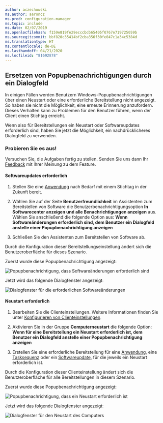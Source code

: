 ```yaml
---
author: aczechowski
ms.author: aaroncz
ms.prod: configuration-manager
ms.topic: include
ms.date: 02/07/2019
ms.openlocfilehash: f159e819fe29ecccbdb65405f0767e719725059b
ms.sourcegitcommit: bbf820c35414bf2cba356f30fe047c1a34c5384d
ms.translationtype: HT
ms.contentlocale: de-DE
ms.lasthandoff: 04/21/2020
ms.locfileid: "81692878"
---
```

## <a name="replace-toast-notifications-with-dialog-window"></a><a name="bkmk_impact"></a> Ersetzen von Popupbenachrichtigungen durch ein Dialogfeld
<!--3555947-->

In einigen Fällen werden Benutzern Windows-Popupbenachrichtigungen über einen Neustart oder eine erforderliche Bereitstellung nicht angezeigt. So haben sie nicht die Möglichkeit, eine erneute Erinnerung anzufordern. Dieses Verhalten kann zu Problemen für den Benutzer führen, wenn der Client einen Stichtag erreicht.

Wenn also für Bereitstellungen ein Neustart oder Softwareupdates erforderlich sind, haben Sie jetzt die Möglichkeit, ein nachdrücklicheres Dialogfeld zu verwenden. 


### <a name="try-it-out"></a>Probieren Sie es aus!

Versuchen Sie, die Aufgaben fertig zu stellen. Senden Sie uns dann Ihr [Feedback](../../../../understand/find-help.md#product-feedback) mit Ihrer Meinung zu dem Feature.


#### <a name="software-changes-are-required"></a>Softwareupdates erforderlich

1. Stellen Sie eine [Anwendung](../../../../../apps/deploy-use/deploy-applications.md) nach Bedarf mit einem Stichtag in der Zukunft bereit.  

2. Wählen Sie auf der Seite **Benutzerfreundlichkeit** im Assistenten zum Bereitstellen von Software die Benutzerbenachrichtigungsoption **In Softwarecenter anzeigen und alle Benachrichtigungen anzeigen** aus. Wählen Sie anschließend die folgende Option aus: **Wenn Softwareänderungen erforderlich sind, dem Benutzer ein Dialogfeld anstelle einer Popupbenachrichtigung anzeigen**  

3. Schließen Sie den Assistenten zum Bereitstellen von Software ab.

Durch die Konfiguration dieser Bereitstellungseinstellung ändert sich die Benutzeroberfläche für dieses Szenario.

Zuerst wurde diese Popupbenachrichtigung angezeigt:

![Popupbenachrichtigung, dass Softwareänderungen erforderlich sind](../../media/3555947-required-toast.png)  

Jetzt wird das folgende Dialogfenster angezeigt:

![Dialogfenster für die erforderlichen Softwareänderungen](../../media/3555947-required-dialog.png)


#### <a name="restart-required"></a>Neustart erforderlich

1. Bearbeiten Sie die Clienteinstellungen. Weitere Informationen finden Sie unter [Konfigurieren von Clienteinstellungen](../../../../clients/deploy/configure-client-settings.md).  

2. Aktivieren Sie in der Gruppe **Computerneustart** die folgende Option: **Wenn für eine Bereitstellung ein Neustart erforderlich ist, dem Benutzer ein Dialogfeld anstelle einer Popupbenachrichtigung anzeigen**  

3. Erstellen Sie eine erforderliche Bereitstellung für eine [Anwendung](../../../../../apps/deploy-use/deploy-applications.md), eine [Tasksequenz](../../../../../osd/deploy-use/deploy-a-task-sequence.md) oder ein [Softwareupdate](../../../../../sum/deploy-use/deploy-software-updates.md), für die jeweils ein Neustart erforderlich ist.  

Durch die Konfiguration dieser Clienteinstellung ändert sich die Benutzeroberfläche für alle Bereitstellungen in diesem Szenario.

Zuerst wurde diese Popupbenachrichtigung angezeigt:

![Popupbenachrichtigung, dass ein Neustart erforderlich ist](../../media/3555947-restart-toast.png)  

Jetzt wird das folgende Dialogfenster angezeigt:

![Dialogfenster für den Neustart des Computers](../../media/3555947-restart-dialog.png)


